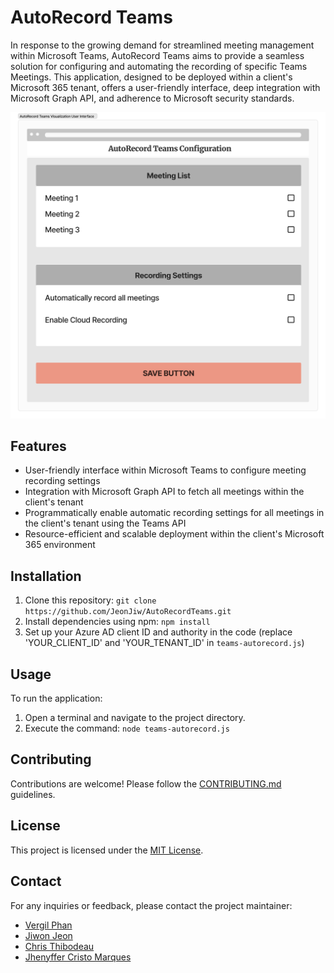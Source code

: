 # AutoRecord Teams

In response to the growing demand for streamlined meeting management within Microsoft Teams, AutoRecord Teams aims to provide a seamless solution for configuring and automating the recording of specific Teams Meetings. This application, designed to be deployed within a client's Microsoft 365 tenant, offers a user-friendly interface, deep integration with Microsoft Graph API, and adherence to Microsoft security standards.


![Visualization](images/wireframe.png)

## Features

- User-friendly interface within Microsoft Teams to configure meeting recording settings
- Integration with Microsoft Graph API to fetch all meetings within the client's tenant
- Programmatically enable automatic recording settings for all meetings in the client's tenant using the Teams API
- Resource-efficient and scalable deployment within the client's Microsoft 365 environment

## Installation

1. Clone this repository: `git clone https://github.com/JeonJiw/AutoRecordTeams.git`
2. Install dependencies using npm: `npm install`
3. Set up your Azure AD client ID and authority in the code (replace 'YOUR_CLIENT_ID' and 'YOUR_TENANT_ID' in `teams-autorecord.js`)

## Usage

To run the application:

1. Open a terminal and navigate to the project directory.
2. Execute the command: `node teams-autorecord.js`

## Contributing

Contributions are welcome! Please follow the [CONTRIBUTING.md](CONTRIBUTING.md) guidelines.

## License

This project is licensed under the [MIT License](LICENSE).

## Contact

For any inquiries or feedback, please contact the project maintainer:

- [Vergil Phan](mailto:v.phan545@mybvc.ca)
- [Jiwon Jeon](mailto:jiwon@example.com)
- [Chris Thibodeau](mailto:chris@example.com)
- [Jhenyffer Cristo Marques](mailto:jhenyffer@example.com)

